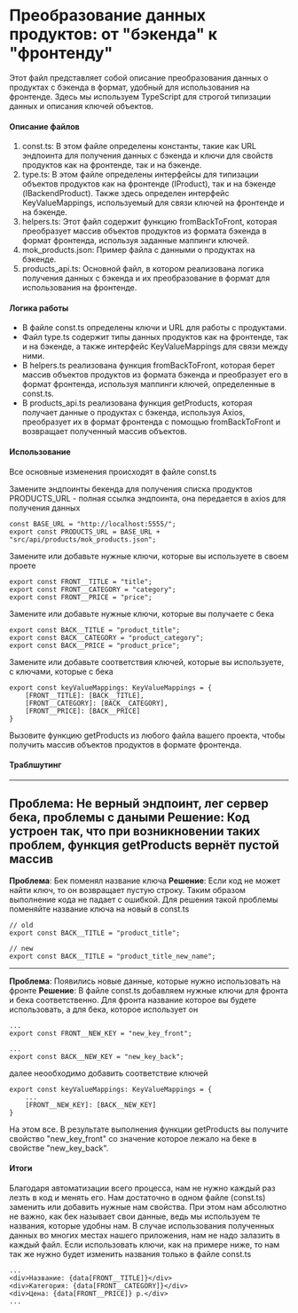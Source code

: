 # Преобразование данных продуктов: от "бэкенда" к "фронтенду"
Этот файл представляет собой описание преобразования данных о продуктах с бэкенда в формат, удобный для использования на фронтенде. Здесь мы используем TypeScript для строгой типизации данных и описания ключей объектов.

#### Описание файлов
1. const.ts: В этом файле определены константы, такие как URL эндпоинта для получения данных с бэкенда и ключи для свойств продуктов как на фронтенде, так и на бэкенде.
2. type.ts: В этом файле определены интерфейсы для типизации объектов продуктов как на фронтенде (IProduct), так и на бэкенде (IBackendProduct). Также здесь определен интерфейс KeyValueMappings, используемый для связи ключей на фронтенде и на бэкенде.
3. helpers.ts: Этот файл содержит функцию fromBackToFront, которая преобразует массив объектов продуктов из формата бэкенда в формат фронтенда, используя заданные маппинги ключей.
4. mok_products.json: Пример файла с данными о продуктах на бэкенде.
5. products_api.ts: Основной файл, в котором реализована логика получения данных с бэкенда и их преобразование в формат для использования на фронтенде.


#### Логика работы
- В файле const.ts определены ключи и URL для работы с продуктами.
- Файл type.ts содержит типы данных продуктов как на фронтенде, так и на бэкенде, а также интерфейс KeyValueMappings для связи между ними.
- В helpers.ts реализована функция fromBackToFront, которая берет массив объектов продуктов из формата бэкенда и преобразует его в формат фронтенда, используя маппинги ключей, определенные в const.ts.
- В products_api.ts реализована функция getProducts, которая получает данные о продуктах с бэкенда, используя Axios, преобразует их в формат фронтенда с помощью fromBackToFront и возвращает полученный массив объектов.


#### Использование
Все основные изменения происходят в файле const.ts


Замените эндпоинты бекенда для получения списка продуктов
PRODUCTS_URL - полная ссылка эндпоинта, она передается в axios для получения данных
```
const BASE_URL = "http://localhost:5555/";
export const PRODUCTS_URL = BASE_URL + "src/api/products/mok_products.json";
```

Замените или добавьте нужные ключи, которые вы используете в своем проете
```
export const FRONT__TITLE = "title";
export const FRONT__CATEGORY = "category";
export const FRONT__PRICE = "price";
```
Замените или добавьте нужные ключи, которые вы получаете с бека
```
export const BACK__TITLE = "product_title";
export const BACK__CATEGORY = "product_category";
export const BACK__PRICE = "product_price";
```

Замените или добавьте соответствия ключей, которые вы используете, с ключами, которые с бека
```
export const keyValueMappings: KeyValueMappings = {
    [FRONT__TITLE]: [BACK__TITLE],
    [FRONT__CATEGORY]: [BACK__CATEGORY],
    [FRONT__PRICE]: [BACK__PRICE]
}
```

Вызовите функцию getProducts из любого файла вашего проекта, чтобы получить массив объектов продуктов в формате фронтенда.

#### Траблшутинг
---
**Проблема**: Не верный эндпоинт, лег сервер бека, проблемы с даными
**Решение**: Код устроен так, что при возникновении таких проблем, функция getProducts вернёт пустой массив
---
**Проблема**: Бек поменял название ключа
**Решение**: Если код не может найти ключ, то он возвращает пустую строку. Таким образом выполнение кода не падает с ошибкой. Для решения такой проблемы поменяйте название ключа на новый в const.ts
```
// old
export const BACK__TITLE = "product_title";
```
```
// new
export const BACK__TITLE = "product_title_new_name";
```
---
**Проблема**: Появились новые данные, которые нужно использовать на фронте
**Решение**: В файле const.ts добавляем нужные ключи для фронта и бека соответственно. Для фронта название которое вы будете использовать, а для бека, которое использует он
```
...
export const FRONT__NEW_KEY = "new_key_front";
```
```
...
export const BACK__NEW_KEY = "new_key_back";
```
далее неообходимо добавить соответствие ключей
```
export const keyValueMappings: KeyValueMappings = {
    ...
    [FRONT__NEW_KEY]: [BACK__NEW_KEY]
}
```
На этом все. В результате выполнения функции getProducts вы получите свойство "new_key_front" со значение которое лежало на беке в свойстве "new_key_back".

#### Итоги
Благодаря автоматизации всего процесса, нам не нужно каждый раз лезть в код и менять его. Нам достаточно в одном файле (const.ts) заменить или добавить нужные нам свойства. При этом нам абсолютно не важно, как бек называет свои данные, ведь мы используем те названия, которые удобны нам. В случае использования полученных данных во многих местах нашего приложения, нам не надо залазить в каждый файл. Если использовать ключи, как на примере ниже, то нам так же нужно будет изменить названия только в файле const.ts
```
...
<div>Название: {data[FRONT__TITLE]}</div>
<div>Категория: {data[FRONT__CATEGORY]}</div>
<div>Цена: {data[FRONT__PRICE]} р.</div>
...
```
